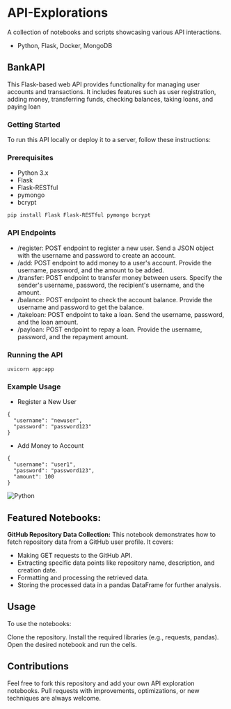 # API-Explorations
A collection of notebooks and scripts showcasing various API interactions.

- Python, Flask, Docker, MongoDB

## BankAPI 

This Flask-based web API provides functionality for managing user accounts and transactions. It includes features such as user registration, adding money, transferring funds, checking balances, taking loans, and paying loan


### Getting Started
To run this API locally or deploy it to a server, follow these instructions:


### Prerequisites
- Python 3.x
- Flask
- Flask-RESTful
- pymongo
- bcrypt
```
pip install Flask Flask-RESTful pymongo bcrypt
```
### API Endpoints
- /register: POST endpoint to register a new user. Send a JSON object with the username and password to create an account.
- /add: POST endpoint to add money to a user's account. Provide the username, password, and the amount to be added.
- /transfer: POST endpoint to transfer money between users. Specify the sender's username, password, the recipient's username, and the amount.
- /balance: POST endpoint to check the account balance. Provide the username and password to get the balance.
- /takeloan: POST endpoint to take a loan. Send the username, password, and the loan amount.
- /payloan: POST endpoint to repay a loan. Provide the username, password, and the repayment amount.


### Running the API
```
uvicorn app:app
```
### Example Usage
- Register a New User
```
{
  "username": "newuser",
  "password": "password123"
}
```
- Add Money to Account
```
{
  "username": "user1",
  "password": "password123",
  "amount": 100
}
```

![Python](https://github.com/github/linguist/blob/master/lib/linguist/languages.yml#L1890)



## Featured Notebooks:
**GitHub Repository Data Collection:**
This notebook demonstrates how to fetch repository data from a GitHub user profile. It covers:
- Making GET requests to the GitHub API.
- Extracting specific data points like repository name, description, and creation date.
- Formatting and processing the retrieved data.
- Storing the processed data in a pandas DataFrame for further analysis.

## Usage
To use the notebooks:

Clone the repository.
Install the required libraries (e.g., requests, pandas).
Open the desired notebook and run the cells.

## Contributions
Feel free to fork this repository and add your own API exploration notebooks. Pull requests with improvements, optimizations, or new techniques are always welcome.
